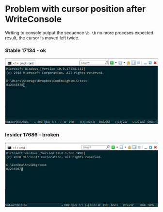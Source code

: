# Problem with cursor position after WriteConsole

Writing to console output the sequence `\b \b` no more proceses expected result, the cursor is moved left twice.

### Stable 17134 - ok

![win10-17134](https://github.com/Maximus5/ms-bug-9/blob/master/win10-17134.png?raw=true)

### Insider 17686 - broken

![win10-17686](https://github.com/Maximus5/ms-bug-9/blob/master/win10-17686.png?raw=true)
